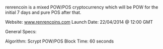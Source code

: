 renrencoin is a mixed POW/POS cryptocurrency which will be POW for the initial 7 days and pure POS after that.

Website:  www.renrencoins.com
Launch Date: 22/04/2014 @ 12:00 GMT


General Specs:

Algorithm: Scrypt POW/POS 
Block Time: 60 seconds
 
